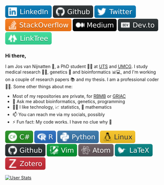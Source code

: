 [![Linkedin Badge][logo_linkedin]](https://www.linkedin.com/in/jos-van-nijnatten/)
[![Github Badge][logo_github]](https://github.com/vanNijnatten/)
[![Twitter Badge][logo_twitter]](https://twitter.com/J_vanNijnatten)
[![StackOverdlow][logo_stackoverflow]](https://stackoverflow.com/story/vannijnatten)
[![Medium][logo_medium]](https://medium.com/@VanNijnatten)
[![Dev.to][logo_devto]](https://dev.to/vannijnatten)
[![LinkTree][logo_linktree]](https://linktr.ee/vanNijnatten)


### Hi there,
I am Jos van Nijnatten 🧔, a PhD student 🧑‍🔬 at [UTS](http://www.uts.edu.au) and [UMCG](https://www.umcg.nl). I study medical research 🦠🔬, genetics 🧬 and bioinformatics 📊💻, and I'm working on a couple of research papers 📚 and my thesis. I am a professional coder 👨‍💻. Some other things about me:


- Most of my repositories are private, for [RBMB](https://github.com/UTS-Bioinformatics) or [GRIAC](https://github.com/GRIAC-Bioinformatics)<br />
- 💬 Ask me about bioinformatics, genetics, programming<br />
- 🧑‍💻 I like technology, 📈 statistics, 🧮 mathematics<br />
- 📫 You can reach me via my socials, possibly<br />
- ⚡ Fun fact: My code works. I have no clue why 🤨


[![C-Sharp][logo_csharp]](#)
[![R][logo_r]](#)
[![Python][logo_python]](#)
[![Linux][logo_linux]](#)
[![GitHub][logo_github]](#)
[![Vim][logo_vim]](#)
[![Atom][logo_atom]](#)
[![LaTeX][logo_latex]](#)
[![Zotero][logo_zotero]](#)

[![User Stats](https://github-readme-stats.vercel.app/api?username=vanNijnatten&count_private=true&show_icons=true&hide_title=true&theme=chartreuse-dark&hide_border=true&bg_color=00000000)](#)
<!-- [![User Languages](https://github-readme-stats.vercel.app/api/top-langs/?username=vanNijnatten&layout=compact&hide_title=true&theme=chartreuse-dark&hide_border=true&bg_color=00000000)](#) -->


<!-- shields.io icons via https://simpleicons.org/ -->
<!-- https://img.shields.io/badge/-Atom-66585c?style=flat&logoColor=white&logo=atom -->
[logo_atom]: img/atom.svg "Atom.io"
<!-- https://img.shields.io/badge/-C%23-239120?style=flat&logoColor=white&logo=c-sharp -->
[logo_csharp]: img/csharp.svg "C#"
<!-- https://img.shields.io/badge/-Dev.to-242A2D?style=flat&logo=dev.to&logoColor=white -->
[logo_devto]: img/devto.svg "DEV.To"
<!-- https://img.shields.io/badge/-GitHub-181717?style=flat&logoColor=white&logo=github -->
[logo_github]: img/github.svg "GitHub"
<!-- https://img.shields.io/badge/-LaTeX-008080?style=flat&logoColor=white&logo=latex -->
[logo_latex]: img/latex.svg "LaTeX"
<!-- https://img.shields.io/badge/-LinkedIn-0077B5?style=flat&logo=Linkedin&logoColor=white -->
[logo_linkedin]: img/linkedin.svg "LinkedIn"
<!-- https://img.shields.io/badge/-LinkTree-39e09b?style=flat&logo=linktree&logoColor=white -->
[logo_linktree]: img/linktree.svg "LinkTree"
<!-- https://img.shields.io/badge/-Linux-fcc624?style=flat&logoColor=white&logo=linux -->
[logo_linux]: img/linux.svg "Linux"
<!-- https://img.shields.io/badge/-Medium-000000?style=flat&logoColor=white&logo=Medium -->
[logo_medium]: img/medium.svg "Medium"
<!-- https://img.shields.io/badge/-Mendeley-9d1620?style=flat&logoColor=white&logo=mendeley -->
[logo_mendeley]: img/mendeley.svg "Mendeley"
<!-- https://img.shields.io/badge/-Python-3776ab?style=flat&logoColor=white&logo=python -->
[logo_python]: img/python.svg "Python"
<!-- https://img.shields.io/badge/-R-276dc3?style=flat&logoColor=white&logo=r -->
[logo_r]: img/r.svg "R"
<!-- https://img.shields.io/badge/-StackOverflow-FE7A16?style=flat&logo=StackOverflow&logoColor=white -->
[logo_stackoverflow]: img/stackoverflow.svg "Stack Overflow"
<!-- https://img.shields.io/badge/-Twitter-0077B5?style=flat&logo=Twitter&logoColor=white -->
[logo_twitter]: img/twitter.svg "Twitter"
<!-- https://img.shields.io/badge/-Vim-019733?style=flat&logoColor=white&logo=vim -->
[logo_vim]: img/vim.svg "Vim"
<!-- https://img.shields.io/badge/-Zotero-CC2936?style=flat&logoColor=white&logo=zotero -->
[logo_zotero]: img/zotero.svg "Zotero"


